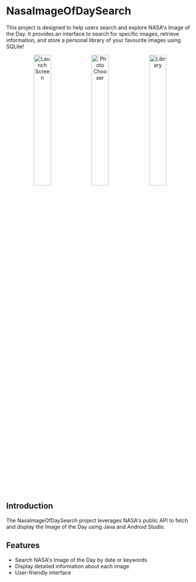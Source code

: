 # NasaImageOfDaySearch

This project is designed to help users search and explore NASA's Image of the Day. It provides an interface to search for specific images, retrieve information, and store a personal library of your favourite images using SQLite!

<p align="center">
  <img src="https://media.discordapp.net/attachments/1233269317416517723/1245483945831698614/1.jpg?ex=6658ead0&is=66579950&hm=b27f783e0ddf47fc2b346ed8838d1cf1940a1d6902d994d6849f58c91a75ce8c&=&format=webp&width=342&height=665" alt="Launch Screen" width="30%" />
  <img src="https://media.discordapp.net/attachments/1233269317416517723/1245483946041675846/2.jpg?ex=6658ead0&is=66579950&hm=b8761f38ff92901bf017fe36683890ec6b5f532d69127c84ffdf88fb48da7051&=&format=webp&width=341&height=652" alt="Photo Chooser" width="30%" />
  <img src="https://media.discordapp.net/attachments/1233269317416517723/1245483946376953978/3.jpg?ex=6658ead0&is=66579950&hm=242418fefac293ec6eecfb18de8476d61359738bdcfda08706e4411fef1d4c2d&=&format=webp&width=366&height=647" alt="Library" width="30%" />
</p>

## Introduction

The NasaImageOfDaySearch project leverages NASA's public API to fetch and display the Image of the Day using Java and Android Studio.

## Features

- Search NASA's Image of the Day by date or keywords
- Display detailed information about each image
- User-friendly interface
